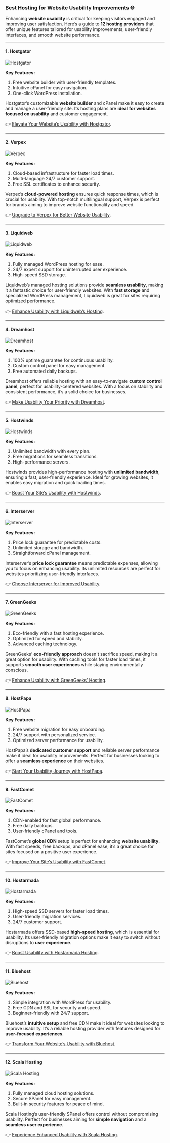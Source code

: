 ### Best Hosting for Website Usability Improvements 🌐

Enhancing **website usability** is critical for keeping visitors engaged and improving user satisfaction. Here’s a guide to **12 hosting providers** that offer unique features tailored for usability improvements, user-friendly interfaces, and smooth website performance.

---

#### 1. Hostgator
![Hostgator](https://i.imgur.com/BcVkH57.jpeg "Hostgator Hosting")

**Key Features:**
1. Free website builder with user-friendly templates.
2. Intuitive cPanel for easy navigation.
3. One-click WordPress installation.

Hostgator’s customizable **website builder** and cPanel make it easy to create and manage a user-friendly site. Its hosting plans are **ideal for websites focused on usability** and customer engagement.

👉 [Elevate Your Website’s Usability with Hostgator](https://snipitx.com/hostgator-jy).

---

#### 2. Verpex
![Verpex](https://i.imgur.com/6x5LhiS.jpeg "Verpex Hosting")

**Key Features:**
1. Cloud-based infrastructure for faster load times.
2. Multi-language 24/7 customer support.
3. Free SSL certificates to enhance security.

Verpex’s **cloud-powered hosting** ensures quick response times, which is crucial for usability. With top-notch multilingual support, Verpex is perfect for brands aiming to improve website functionality and speed.

👉 [Upgrade to Verpex for Better Website Usability](https://snipitx.com/verpex-jy).

---

#### 3. Liquidweb
![Liquidweb](https://i.imgur.com/4IvT9SC.jpeg "Liquidweb Hosting")

**Key Features:**
1. Fully managed WordPress hosting for ease.
2. 24/7 expert support for uninterrupted user experience.
3. High-speed SSD storage.

Liquidweb’s managed hosting solutions provide **seamless usability**, making it a fantastic choice for user-friendly websites. With **fast storage** and specialized WordPress management, Liquidweb is great for sites requiring optimized performance.

👉 [Enhance Usability with Liquidweb’s Hosting](https://snipitx.com/liquidweb-jy).

---

#### 4. Dreamhost
![Dreamhost](https://i.imgur.com/rXIg8ip.jpeg "Dreamhost Hosting")

**Key Features:**
1. 100% uptime guarantee for continuous usability.
2. Custom control panel for easy management.
3. Free automated daily backups.

Dreamhost offers reliable hosting with an easy-to-navigate **custom control panel**, perfect for usability-centered websites. With a focus on stability and consistent performance, it’s a solid choice for businesses.

👉 [Make Usability Your Priority with Dreamhost](https://snipitx.com/dreamhost-jy).

---

#### 5. Hostwinds
![Hostwinds](https://i.imgur.com/53aSNXx.jpeg "Hostwinds Hosting")

**Key Features:**
1. Unlimited bandwidth with every plan.
2. Free migrations for seamless transitions.
3. High-performance servers.

Hostwinds provides high-performance hosting with **unlimited bandwidth**, ensuring a fast, user-friendly experience. Ideal for growing websites, it enables easy migration and quick loading times.

👉 [Boost Your Site’s Usability with Hostwinds](https://snipitx.com/hostwinds-jy).

---

#### 6. Interserver
![Interserver](https://i.imgur.com/OM5dOEW.jpeg "Interserver Hosting")

**Key Features:**
1. Price lock guarantee for predictable costs.
2. Unlimited storage and bandwidth.
3. Straightforward cPanel management.

Interserver’s **price lock guarantee** means predictable expenses, allowing you to focus on enhancing usability. Its unlimited resources are perfect for websites prioritizing user-friendly interfaces.

👉 [Choose Interserver for Improved Usability](https://snipitx.com/interserver-jy).

---

#### 7. GreenGeeks
![GreenGeeks](https://i.imgur.com/eEwuntu.jpg "GreenGeeks Hosting")

**Key Features:**
1. Eco-friendly with a fast hosting experience.
2. Optimized for speed and stability.
3. Advanced caching technology.

GreenGeeks’ **eco-friendly approach** doesn't sacrifice speed, making it a great option for usability. With caching tools for faster load times, it supports **smooth user experiences** while staying environmentally conscious.

👉 [Enhance Usability with GreenGeeks’ Hosting](https://snipitx.com/greengeeks-jy).

---

#### 8. HostPapa
![HostPapa](https://i.imgur.com/ouDTkvl.jpeg "HostPapa Hosting")

**Key Features:**
1. Free website migration for easy onboarding.
2. 24/7 support with personalized service.
3. Optimized server performance for usability.

HostPapa’s **dedicated customer support** and reliable server performance make it ideal for usability improvements. Perfect for businesses looking to offer a **seamless experience** on their websites.

👉 [Start Your Usability Journey with HostPapa](https://snipitx.com/hostpapa-jy).

---

#### 9. FastComet
![FastComet](https://i.imgur.com/7qgXuWp.png "FastComet Hosting")

**Key Features:**
1. CDN-enabled for fast global performance.
2. Free daily backups.
3. User-friendly cPanel and tools.

FastComet’s **global CDN** setup is perfect for enhancing **website usability**. With fast speeds, free backups, and cPanel ease, it’s a great choice for sites focused on a positive user experience.

👉 [Improve Your Site’s Usability with FastComet](https://snipitx.com/fastcomet-jy).

---

#### 10. Hostarmada
![Hostarmada](https://i.imgur.com/KFbdf3o.jpeg "Hostarmada Hosting")

**Key Features:**
1. High-speed SSD servers for faster load times.
2. User-friendly migration services.
3. 24/7 customer support.

Hostarmada offers SSD-based **high-speed hosting**, which is essential for usability. Its user-friendly migration options make it easy to switch without disruptions to **user experience**.

👉 [Boost Usability with Hostarmada Hosting](https://snipitx.com/hostarmada-jy).

---

#### 11. Bluehost
![Bluehost](https://i.imgur.com/PasFF9E.jpeg "Bluehost Hosting")

**Key Features:**
1. Simple integration with WordPress for usability.
2. Free CDN and SSL for security and speed.
3. Beginner-friendly with 24/7 support.

Bluehost’s **intuitive setup** and free CDN make it ideal for websites looking to improve usability. It’s a reliable hosting provider with features designed for **user-focused experiences**.

👉 [Transform Your Website’s Usability with Bluehost](https://snipitx.com/bluehost-jy).

---

#### 12. Scala Hosting
![Scala Hosting](https://i.imgur.com/uJ5JIK3.png "Scala Web Hosting")

**Key Features:**
1. Fully managed cloud hosting solutions.
2. Secure SPanel for easy management.
3. Built-in security features for peace of mind.

Scala Hosting’s user-friendly SPanel offers control without compromising usability. Perfect for businesses aiming for **simple navigation** and a **seamless user experience**.

👉 [Experience Enhanced Usability with Scala Hosting](https://snipitx.com/scala-jy).
